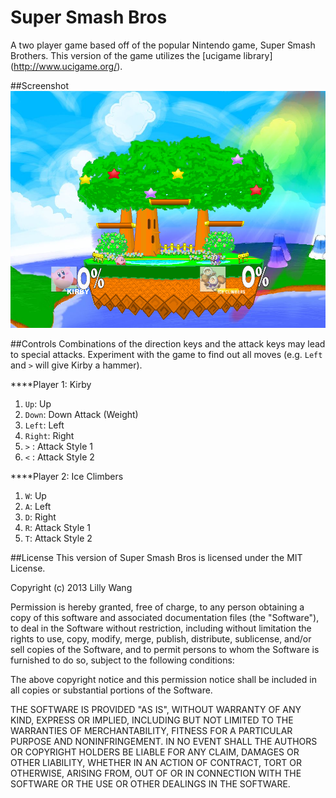 # Super Smash Bros
A two player game based off of the popular Nintendo game, Super Smash Brothers. This version of the game utilizes the [ucigame library] (http://www.ucigame.org/). 


##Screenshot
![alt text](ScreenDemo.jpg)


##Controls
Combinations of the direction keys and the attack keys may lead to special attacks. Experiment with the game to find out all moves (e.g. `Left` and `>` will give Kirby a hammer).

****Player 1: Kirby
1. `Up`: Up
2. `Down`: Down Attack (Weight)
3. `Left`: Left
4. `Right`: Right
5. `>` : Attack Style 1
6. `<` : Attack Style 2

****Player 2: Ice Climbers
1. `W`: Up
3. `A`: Left
4. `D`: Right
5. `R`: Attack Style 1
6. `T`: Attack Style 2


##License
This version of Super Smash Bros is licensed under the MIT License.

Copyright (c) 2013 Lilly Wang

Permission is hereby granted, free of charge, to any person obtaining a copy
of this software and associated documentation files (the "Software"), to deal
in the Software without restriction, including without limitation the rights
to use, copy, modify, merge, publish, distribute, sublicense, and/or sell
copies of the Software, and to permit persons to whom the Software is
furnished to do so, subject to the following conditions:

The above copyright notice and this permission notice shall be included in
all copies or substantial portions of the Software.

THE SOFTWARE IS PROVIDED "AS IS", WITHOUT WARRANTY OF ANY KIND, EXPRESS OR
IMPLIED, INCLUDING BUT NOT LIMITED TO THE WARRANTIES OF MERCHANTABILITY,
FITNESS FOR A PARTICULAR PURPOSE AND NONINFRINGEMENT. IN NO EVENT SHALL THE
AUTHORS OR COPYRIGHT HOLDERS BE LIABLE FOR ANY CLAIM, DAMAGES OR OTHER
LIABILITY, WHETHER IN AN ACTION OF CONTRACT, TORT OR OTHERWISE, ARISING FROM,
OUT OF OR IN CONNECTION WITH THE SOFTWARE OR THE USE OR OTHER DEALINGS IN
THE SOFTWARE.